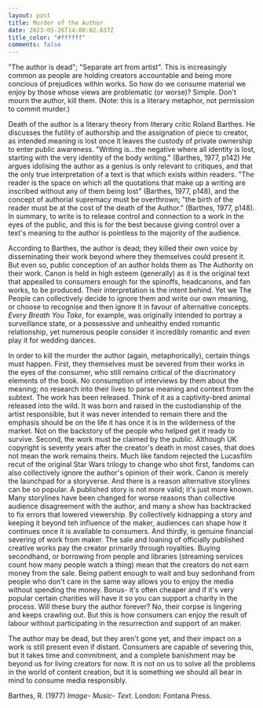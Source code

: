 ```yaml
---
layout: post
title: Murder of the Author
date: 2023-05-26T14:00:02.837Z
title_color: "#ffffff"
comments: false
---
```

"The author is dead"; "Separate art from artist". This is increasingly common as people are holding creators accountable and being more concious of prejudices within works. So how do we consume material we enjoy by those whose views are problematic (or worse)? Simple. Don't mourn the author, kill them. (Note: this is a literary metaphor, not permission to commit murder.)

D﻿eath of the author is a literary theory from literary critic Roland Barthes. He discusses the futility of authorship and the assignation of piece to creator, as intended meaning is lost once it leaves the custody of private ownership to enter public awareness. "Writing is...the negative where all identity is lost, starting with the very identity of the body writing." (Barthes, 1977, p142) He argues idolising the author as a genius is only relevant to critiques, and that the only true interpretation of a text is that which exists within readers. "The reader is the space
on which all the quotations that make up a writing are inscribed without any of them being lost" (Barthes, 1977, p148), and the concept of authorial supremacy must be overthrown; "the birth of the reader must be at the cost of the death of the Author." (Barthes, 1977, p148). In summary, to write is to release control and connection to a work in the eyes of the public, and this is for the best because giving control over a text's meaning to the author is pointless to the majority of the audience.

According to Barthes, the author is dead; they killed their own voice by disseminating their work beyond where they themselves could present it. But even so, public conception of an author holds them as The Authority on their work. Canon is held in high esteem (generally) as it is the original text that appealled to consumers enough for the spinoffs, headcanons, and fan works, to be produced. Their interpretation is the intent behind. Yet we The People can collectively decide to ignore them and write our own meaning, or choose to recognise and then ignore it in favour of alternative concepts. *Every Breath You Take*, for example, was originally intended to portray a surveillance state, or a possessive and unhealthy ended romantic relationship, yet numerous people consider it incredibly romantic and even play it for wedding dances.

I﻿n order to kill the murder the author (again, metaphorically), certain things must happen. First, they themselves must be severed from their works in the eyes of the consumer, who still remains critical of the discrimatory elements of the book. No consumption of interviews by them about the meaning; no research into their lives to parse meaning and context from the subtext. The work has been released. Think of it as a captivity-bred animal released into the wild. It was born and raised in the custodianship of the artist responsible, but it was never intended to remain there and the emphasis should be on the life it has once it is in the wilderness of the market. Not on the backstory of the people who helped get it ready to survive. Second, the work must be claimed by the public. Although UK copyright is seventy years after the creator's death in most cases, that does not mean the work remains theirs. Much like fandom rejected the Lucasfilm recut of the original Star Wars trilogy to change who shot first, fandoms can also collectively ignore the author's opinion of their work. Canon is merely the launchpad for a storyverse. And there is a reason alternative storylines can be so popular. A published story is not more valid; it's just more known. Many storylines have been changed for worse reasons than collective audience disagreement with the author, and many a show has backtracked to fix errors that lowered viewership. By collectively kidnapping a story and keeping it beyond teh influence of the maker, audiences can shape how it continues once it is available to consumers. And thirdly, is genuine financial severing of work from maker. The sale and loaning of officially published creative works pay the creator primarily through royalties. Buying secondhand, or borrowing from people and libraries (streaming services count how many people watch a thing) mean that the creators do not earn money from the sale. Being patient enough to wait and buy sedonhand from people who don't care in the same way allows you to enjoy the media without spending the money. Bonus- it's often cheaper and if it's very popular certain charities will have it so you can support a charity in the process. Will these bury the author forever? No, their corpse is lingering and keeps crawling out. But this is how consumers can enjoy the result of labour without participating in the resurrection and support of an maker.

T﻿he author may be dead, but they aren't gone yet, and their impact on a work is still present even if distant. Consumers are capable of severing this, but it takes time and commitment, and a complete banishment may be beyond us for living creators for now. It is not on us to solve all the problems in the world of content creation, but it is something we should all bear in mind to consume media responsibly.

B﻿arthes, R. (1977) *Image- Music- Text*. London: Fontana Press.